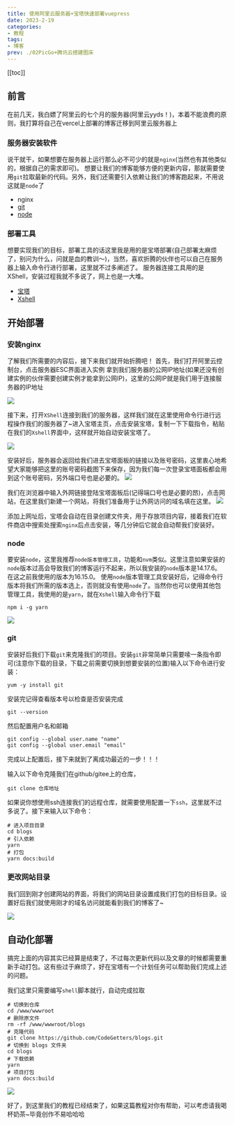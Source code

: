 ```yaml
---
title: 使用阿里云服务器+宝塔快速部署vuepress
date: 2023-2-19
categories:
- 教程
tags:
- 博客
prev: ./02PicGo+腾讯云搭建图床
---
```


[[toc]]

## 前言

在前几天，我白嫖了阿里云的七个月的服务器(阿里云yyds！)，本着不能浪费的原则，我打算将自己在vercel上部署的博客迁移到阿里云服务器上

### 服务器安装软件

说干就干，如果想要在服务器上运行那么必不可少的就是`nginx`(当然也有其他类似的，根据自己的需求即可)。
想要让我们的博客能够方便的更新内容，那就需要使用`git`拉取最新的代码。另外，我们还需要引入依赖让我们的博客跑起来，不用说这就是`node`了

- nginx
- [git](https://git-scm.com/book/zh/v2/%E8%B5%B7%E6%AD%A5-%E5%AE%89%E8%A3%85-Git)
- [node](http://nodejs.cn/)

### 部署工具

想要实现我们的目标，部署工具的话这里我是用的是宝塔部署(自己部署太麻烦了，别问为什么，问就是血的教训～)，当然，喜欢折腾的伙伴也可以自己在服务器上输入命令行进行部署，这里就不过多阐述了。
服务器连接工具用的是XShell，安装过程我就不多说了，网上也是一大堆。

- [宝塔](https://www.bt.cn/new/index.html)
- [Xshell](https://www.xshell.com/zh/xshell/)


## 开始部署

### 安装nginx

了解我们所需要的内容后，接下来我们就开始折腾吧！
首先，我们打开阿里云控制台，点击服务器ESC界面进入实例 拿到我们服务器的公网IP地址(如果还没有创建实例的伙伴需要创建实例才能拿到公网IP)，这里的公网IP就是我们用于连接服务器的IP地址

![](https://txy.reday.asia/images/202302192018676.png)

接下来，打开`XShell`连接到我们的服务器，这样我们就在这里使用命令行进行远程操作我们的服务器了~进入宝塔主页，点击安装宝塔，复制一下下载指令，粘贴在我们的`Xshell`界面中，这样就开始自动安装宝塔了。

![](https://txy.reday.asia/images/202302192035007.png)

安装好后，服务器会返回给我们进去宝塔面板的链接以及账号密码，这里衷心地希望大家能够把这里的账号密码截图下来保存，因为我们每一次登录宝塔面板都会用到这个账号密码，另外端口号也是必要的。
![](https://txy.reday.asia/images/202302192039122.png)

我们在浏览器中输入外网链接登陆宝塔面板后(记得端口号也是必要的昂)，点击网站，在这里我们新建一个网站，将我们准备用于让外网访问的域名填在这里。
![](https://txy.reday.asia/images/202302192041820.png)

添加上网址后，宝塔会自动在目录创建文件夹，用于存放项目内容，接着我们在软件商店中搜索处搜索`nginx`后点击安装，等几分钟后它就会自动帮我们安装好。

### node

要安装`node`，这里我推荐`node版本管理工具`，功能和`nvm`类似。这里注意如果安装的`node`版本过高会导致我们的博客运行不起来，所以我安装的`node`版本是14.17.6。在这之前我使用的版本为16.15.0。
使用`node`版本管理工具安装好后，记得命令行版本将我们所需的版本选上，否则就没有使用`node`了。当然你也可以使用其他包管理工具，我使用的是`yarn`，就在`Xshell`输入命令行下载

```shell
npm i -g yarn
```

![](https://txy.reday.asia/images/202302192045057.png)

### git

安装好后我们下载`git`来克隆我们的项目。安装`git`非常简单只需要嗦一条指令即可(注意你下载的目录，下载之前需要切换到想要安装的位置)输入以下命令进行安装：

```shell
yum -y install git
```
安装完记得查看版本号以检查是否安装完成
```shell
git --version
```

然后配置用户名和邮箱
```shell
git config --global user.name "name"
git config --global user.email "email" 
```

完成以上配置后，接下来就到了离成功最近的一步！！！

输入以下命令克隆我们在github/gitee上的仓库，

```shell
git clone 仓库地址
```

如果说你想使用ssh连接我们的远程仓库，就需要使用配置一下`ssh`，这里就不过多说了。接下来输入以下命令：
```shell
# 进入项目目录
cd blogs
# 引入依赖
yarn 
# 打包
yarn docs:build
```

### 更改网站目录

我们回到刚才创建网站的界面，将我们的网站目录设置成我们打包的目标目录。设置好后我们就使用刚才的域名访问就能看到我们的博客了~

![](https://txy.reday.asia/images/202302192115157.png)

## 自动化部署

搞完上面的内容其实已经算是结束了，不过每次更新代码以及文章的时候都需要重新手动打包。这有些过于麻烦了，好在宝塔有一个计划任务可以帮助我们完成上述的问题。

我们这里只需要编写`shell`脚本就行，自动完成拉取

```shell
# 切换到仓库
cd /www/wwwroot
# 删除原文件
rm -rf /www/wwwroot/blogs
# 克隆代码
git clone https://github.com/CodeGetters/blogs.git
# 切换到 blogs 文件夹
cd blogs
# 下载依赖
yarn
# 项目打包
yarn docs:build
```

![](https://txy.reday.asia/images/202302192124117.png)

好了，到这里我们的教程已经结束了，如果这篇教程对你有帮助，可以考虑请我喝杯奶茶~毕竟创作不易哈哈哈

<reward/>
